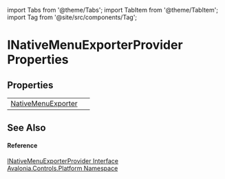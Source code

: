 import Tabs from '@theme/Tabs'; 
import TabItem from '@theme/TabItem'; 
import Tag from '@site/src/components/Tag'; 

# INativeMenuExporterProvider Properties




## Properties
<table>
<tr>
<td><a href="P_Avalonia_Controls_Platform_INativeMenuExporterProvider_NativeMenuExporter">NativeMenuExporter</a></td>
<td> </td>
</tr>
</table>

## See Also


#### Reference
<a href="T_Avalonia_Controls_Platform_INativeMenuExporterProvider">INativeMenuExporterProvider Interface</a>  
<a href="N_Avalonia_Controls_Platform">Avalonia.Controls.Platform Namespace</a>  
